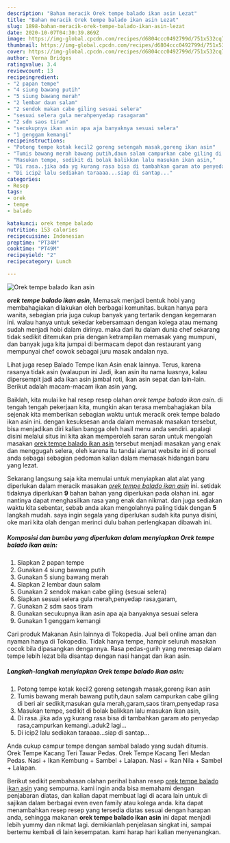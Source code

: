 ```yaml
---
description: "Bahan meracik Orek tempe balado ikan asin Lezat"
title: "Bahan meracik Orek tempe balado ikan asin Lezat"
slug: 1898-bahan-meracik-orek-tempe-balado-ikan-asin-lezat
date: 2020-10-07T04:30:39.869Z
image: https://img-global.cpcdn.com/recipes/d6804ccc0492799d/751x532cq70/orek-tempe-balado-ikan-asin-foto-resep-utama.jpg
thumbnail: https://img-global.cpcdn.com/recipes/d6804ccc0492799d/751x532cq70/orek-tempe-balado-ikan-asin-foto-resep-utama.jpg
cover: https://img-global.cpcdn.com/recipes/d6804ccc0492799d/751x532cq70/orek-tempe-balado-ikan-asin-foto-resep-utama.jpg
author: Verna Bridges
ratingvalue: 3.4
reviewcount: 13
recipeingredient:
- "2 papan tempe"
- "4 siung bawang putih"
- "5 siung bawang merah"
- "2 lembar daun salam"
- "2 sendok makan cabe giling sesuai selera"
- "sesuai selera gula merahpenyedap rasagaram"
- "2 sdm saos tiram"
- "secukupnya ikan asin apa aja banyaknya sesuai selera"
- "1 genggam kemangi"
recipeinstructions:
- "Potong tempe kotak kecil2 goreng setengah masak,goreng ikan asin"
- "Tumis bawang merah bawang putih,daun salam campurkan cabe giling di beri air sedikit,masukan gula merah,garam,saos tiram,penyedap rasa"
- "Masukan tempe, sedikit di bolak balikkan lalu masukan ikan asin,"
- "Di rasa..jika ada yg kurang rasa bisa di tambahkan garam ato penyedap rasa,campurkan kemangi..aduk2 lagi..."
- "Di icip2 lalu sediakan taraaaa...siap di santap..."
categories:
- Resep
tags:
- orek
- tempe
- balado

katakunci: orek tempe balado 
nutrition: 153 calories
recipecuisine: Indonesian
preptime: "PT34M"
cooktime: "PT49M"
recipeyield: "2"
recipecategory: Lunch

---
```



![Orek tempe balado ikan asin](https://img-global.cpcdn.com/recipes/d6804ccc0492799d/751x532cq70/orek-tempe-balado-ikan-asin-foto-resep-utama.jpg)

<b><i>orek tempe balado ikan asin</i></b>, Memasak menjadi bentuk hobi yang membahagiakan dilakukan oleh berbagai komunitas. bukan hanya para wanita, sebagian pria juga cukup banyak yang tertarik dengan kegemaran ini. walau hanya untuk sekedar kebersamaan dengan kolega atau memang sudah menjadi hobi dalam dirinya. maka dari itu dalam dunia chef sekarang tidak sedikit ditemukan pria dengan ketrampilan memasak yang mumpuni, dan banyak juga kita jumpai di bermacam depot dan restaurant yang mempunyai chef cowok sebagai juru masak andalan nya.

Lihat juga resep Balado Tempe Ikan Asin enak lainnya. Terus, karena rasanya tidak asin (walaupun ini Jadi, ikan asin itu nama luasnya, kalau dipersempit jadi ada ikan asin jambal roti, ikan asin sepat dan lain-lain. Berikut adalah macam-macam ikan asin yang.

Baiklah, kita mulai ke hal resep resep olahan <i>orek tempe balado ikan asin</i>. di tengah tengah pekerjaan kita, mungkin akan terasa membahagiakan bila sejenak kita memberikan sebagian waktu untuk meracik orek tempe balado ikan asin ini. dengan kesuksesan anda dalam memasak masakan tersebut, bisa menjadikan diri kalian bangga oleh hasil menu anda sendiri. apalagi disini melalui situs ini kita akan memperoleh saran saran untuk mengolah masakan <u>orek tempe balado ikan asin</u> tersebut menjadi masakan yang enak dan menggugah selera, oleh karena itu tandai alamat website ini di ponsel anda sebagai sebagian pedoman kalian dalam memasak hidangan baru yang lezat.


Sekarang langsung saja kita memulai untuk menyiapkan alat alat yang diperlukan dalam meracik masakan <u><i>orek tempe balado ikan asin</i></u> ini. setidak tidaknya diperlukan <b>9</b> bahan bahan yang diperlukan pada olahan ini. agar nantinya dapat menghasilkan rasa yang enak dan nikmat. dan juga sediakan waktu kita sebentar, sebab anda akan mengolahnya paling tidak dengan <b>5</b> langkah mudah. saya ingin segala yang diperlukan sudah kita punya disini, oke mari kita olah dengan merinci dulu bahan perlengkapan dibawah ini.

<!--inarticleads1-->

##### Komposisi dan bumbu yang diperlukan dalam menyiapkan Orek tempe balado ikan asin:

1. Siapkan 2 papan tempe
1. Gunakan 4 siung bawang putih
1. Gunakan 5 siung bawang merah
1. Siapkan 2 lembar daun salam
1. Gunakan 2 sendok makan cabe giling (sesuai selera)
1. Siapkan sesuai selera gula merah,penyedap rasa,garam,
1. Gunakan 2 sdm saos tiram
1. Gunakan secukupnya ikan asin apa aja banyaknya sesuai selera
1. Gunakan 1 genggam kemangi


Cari produk Makanan Asin lainnya di Tokopedia. Jual beli online aman dan nyaman hanya di Tokopedia. Tidak hanya tempe, hampir seluruh masakan cocok bila dipasangkan dengannya. Rasa pedas-gurih yang meresap dalam tempe lebih lezat bila disantap dengan nasi hangat dan ikan asin. 

<!--inarticleads2-->

##### Langkah-langkah menyiapkan Orek tempe balado ikan asin:

1. Potong tempe kotak kecil2 goreng setengah masak,goreng ikan asin
1. Tumis bawang merah bawang putih,daun salam campurkan cabe giling di beri air sedikit,masukan gula merah,garam,saos tiram,penyedap rasa
1. Masukan tempe, sedikit di bolak balikkan lalu masukan ikan asin,
1. Di rasa..jika ada yg kurang rasa bisa di tambahkan garam ato penyedap rasa,campurkan kemangi..aduk2 lagi...
1. Di icip2 lalu sediakan taraaaa...siap di santap...


Anda cukup campur tempe dengan sambal balado yang sudah ditumis. Orek Tempe Kacang Teri Tawar Pedas. Orek Tempe Kacang Teri Medan Pedas. Nasi + Ikan Kembung + Sambel + Lalapan. Nasi + Ikan Nila + Sambel + Lalapan. 

Berikut sedikit pembahasan olahan perihal bahan resep <u>orek tempe balado ikan asin</u> yang sempurna. kami ingin anda bisa memahami dengan penjabaran diatas, dan kalian dapat membuat lagi di acara lain untuk di sajikan dalam berbagai even even family atau kolega anda. kita dapat menambahkan resep resep yang tersedia diatas sesuai dengan harapan anda, sehingga makanan <b>orek tempe balado ikan asin</b> ini dapat menjadi lebih yummy dan nikmat lagi. demikianlah penjelasan singkat ini, sampai bertemu kembali di lain kesempatan. kami harap hari kalian menyenangkan.
